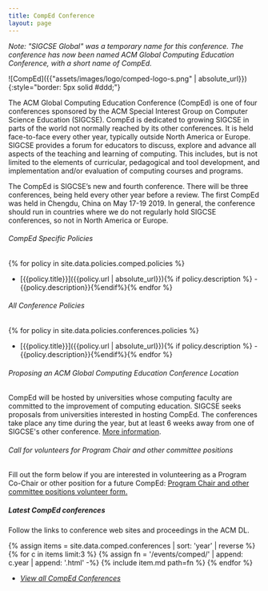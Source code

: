 ```yaml
---
title: CompEd Conference
layout: page
---
```


*Note: "SIGCSE Global" was a temporary name for this conference. The conference has now been named ACM Global Computing Education Conference, with a short name of CompEd.*

![CompEd]({{"assets/images/logo/comped-logo-s.png" | absolute_url}}){:style="border: 5px solid #ddd;"}

The ACM Global Computing Education Conference (CompEd) is one of four conferences sponsored by the ACM Special Interest Group on Computer Science Education (SIGCSE). CompEd is dedicated to growing SIGCSE in parts of the world not normally reached by its other conferences. It is held face-to-face every other year, typically outside North America or Europe. SIGCSE provides a forum for educators to discuss, explore and advance all aspects of the teaching and learning of computing. This includes, but is not limited to the elements of curricular, pedagogical and tool development, and implementation and/or evaluation of computing courses and programs.


The CompEd is SIGCSE’s new and fourth conference. There will be three conferences, being held every other year before a review. The first CompEd was held in Chengdu, China on May 17-19 2019. In general, the conference should run in countries where we do not regularly hold SIGCSE conferences, so not in North America or Europe.

<!-- The 2019 website is [here.](http://comped.acm.org/)

More information on the structure of the conference is available here: [Information about ACM Global Computing Education Conference.](https://docs.google.com/document/d/1kbI3dl3pcQxnlgFMHGmpbE0PN173WhaCZICmNw2EKME/edit?usp=sharing)
 -->

###### CompEd Specific Policies

{% for policy in site.data.policies.comped.policies %}
- [{{policy.title}}]({{policy.url | absolute_url}}){% if policy.description %} - {{policy.description}}{%endif%}{% endfor %}

###### All Conference Policies

{% for policy in site.data.policies.conferences.policies %}
- [{{policy.title}}]({{policy.url | absolute_url}}){% if policy.description %} - {{policy.description}}{%endif%}{% endfor %}

###### Proposing an ACM Global Computing Education Conference Location

CompEd will be hosted by universities whose computing faculty are committed to the improvement of computing education. SIGCSE seeks proposals from universities interested in hosting CompEd. The conferences take place any time during the year, but at least 6 weeks away from one of SIGCSE's other conference. [More information](https://comped.acm.org/host/).


###### Call for volunteers for Program Chair and other committee positions

Fill out the form below if you are interested in volunteering as a Program Co-Chair or other position for a future CompEd: [Program Chair and other committee positions volunteer form.](https://forms.gle/JHJoaSsSUPEK9Lfj9)


##### Latest CompEd conferences

Follow the links to conference web sites and proceedings in the ACM DL.

{% assign items = site.data.comped.conferences | sort: 'year' | reverse %}
{% for c in items limit:3 %}
    {% assign fn = '/events/comped/' | append: c.year | append: '.html' -%}
    {% include item.md path=fn %}
{% endfor %}
- <a href="conferences.html"><i>View all CompEd Conferences</i></a>

